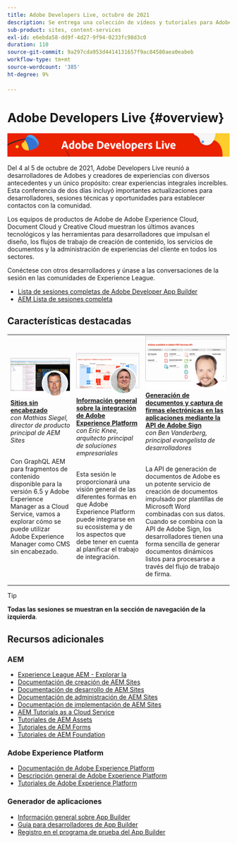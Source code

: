 ```yaml
---
title: Adobe Developers Live, octubre de 2021
description: Se entrega una colección de vídeos y tutoriales para Adobe Experience Manager Sites como parte del evento de Adobe Developers Live.
sub-product: sites, content-services
exl-id: e6ebda58-dd9f-4d27-9f94-0233fc98d3c0
duration: 110
source-git-commit: 9a297cda953d4414131657f9ac84580aea0eabeb
workflow-type: tm+mt
source-wordcount: '385'
ht-degree: 9%

---
```


# Adobe Developers Live {#overview}

<img alt="Adobe Developers Live" src="/help/adobe-developers-live/assets/adl.png" />

Del 4 al 5 de octubre de 2021, Adobe Developers Live reunió a desarrolladores de Adobes y creadores de experiencias con diversos antecedentes y un único propósito: crear experiencias integrales increíbles. Esta conferencia de dos días incluyó importantes actualizaciones para desarrolladores, sesiones técnicas y oportunidades para establecer contactos con la comunidad.

Los equipos de productos de Adobe de Adobe Experience Cloud, Document Cloud y Creative Cloud muestran los últimos avances tecnológicos y las herramientas para desarrolladores que impulsan el diseño, los flujos de trabajo de creación de contenido, los servicios de documentos y la administración de experiencias del cliente en todos los sectores.

Conéctese con otros desarrolladores y únase a las conversaciones de la sesión en las comunidades de Experience League.
* [Lista de sesiones completas de Adobe Developer App Builder](https://experienceleaguecommunities.adobe.com/t5/project-firefly-discussions/adobe-developers-live-october-2021-project-firefly-s-complete/td-p/425779)
* [AEM Lista de sesiones completa](https://experienceleaguecommunities.adobe.com/t5/adobe-experience-manager/adobe-developers-live-october-2021-complete-session-list/m-p/423041?profile.language=es#M120517)

## Características destacadas

<table>
  <tr>
   <td>
      <a href="headless.md">
      <img alt="Sitios sin encabezado" src="/help/adobe-developers-live/assets/mathias.png"/>
      </a>
      <div>
         <a href="headless.md"><strong>Sitios sin encabezado</strong></a>         
         <br/><em>con Mathias Siegel, director de producto principal de AEM Sites</em>
      </div>
      <p>
        <br/>
         Con GraphQL AEM para fragmentos de contenido disponible para la versión 6.5 y Adobe Experience Manager as a Cloud Service, vamos a explorar cómo se puede utilizar Adobe Experience Manager como CMS sin encabezado.
      </p>
     </td>   
     <td>
      <a href="aep-integration.md">
      <img alt="Información general sobre la integración de Adobe Experience Platform" src="/help/adobe-developers-live/assets/eric.png"/>
      </a>
      <div>
         <a href="aep-integration.md"><strong>Información general sobre la integración de Adobe Experience Platform</strong></a>
         <br/><em>con Eric Knee, arquitecto principal de soluciones empresariales</em>
      </div>
      <p>
        <br/>
         Esta sesión le proporcionará una visión general de las diferentes formas en que Adobe Experience Platform puede integrarse en su ecosistema y de los aspectos que debe tener en cuenta al planificar el trabajo de integración.
      </p>
   </td>
   </td>
     <td>
      <a href="pdf-services-api.md">
      <img alt="Generación de documentos y captura de firmas electrónicas en las aplicaciones mediante la API de Adobe Sign" src="/help/adobe-developers-live/assets/ben.png"/>
      </a>
      <div>
         <a href="pdf-services-api.md"><strong>Generación de documentos y captura de firmas electrónicas en las aplicaciones mediante la API de Adobe Sign</strong></a>
         <br/><em>con Ben Vanderberg, principal evangelista de desarrolladores</em>
      </div>
      <p>
        <br/>
         La API de generación de documentos de Adobe es un potente servicio de creación de documentos impulsado por plantillas de Microsoft Word combinadas con sus datos. Cuando se combina con la API de Adobe Sign, los desarrolladores tienen una forma sencilla de generar documentos dinámicos listos para procesarse a través del flujo de trabajo de firma.
      </p>
   </td> 
  </tr>
</table>

>[!TIP]
>
>**Todas las sesiones se muestran en la sección de navegación de la izquierda**.

## Recursos adicionales

### AEM

* [Experience League AEM - Explorar la](https://experienceleague.adobe.com/?lang=es#recommended/solutions/experience-manager)
* [Documentación de creación de AEM Sites](https://experienceleague.adobe.com/docs/experience-manager-65/authoring/home.html)
* [Documentación de desarrollo de AEM Sites](https://experienceleague.adobe.com/docs/experience-manager-65/developing/home.html)
* [Documentación de administración de AEM Sites](https://experienceleague.adobe.com/docs/experience-manager-65/administering/home.html)
* [Documentación de implementación de AEM Sites](https://experienceleague.adobe.com/docs/experience-manager-65/deploying/home.html?lang=es)
* [AEM Tutorials as a Cloud Service](https://experienceleague.adobe.com/docs/experience-manager-learn/cloud-service/overview.html?lang=es)
* [Tutoriales de AEM Assets](https://experienceleague.adobe.com/docs/experience-manager-learn/assets/overview.html?lang=es)
* [Tutoriales de AEM Forms](https://experienceleague.adobe.com/docs/experience-manager-learn/forms/overview.html)
* [Tutoriales de AEM Foundation](https://experienceleague.adobe.com/docs/experience-manager-learn/foundation/overview.html)

### Adobe Experience Platform

* [Documentación de Adobe Experience Platform](https://experienceleague.adobe.com/docs/experience-platform.html?lang=es)
* [Descripción general de Adobe Experience Platform](https://experienceleague.adobe.com/docs/experience-platform/landing/home.html?lang=es)
* [Tutoriales de Adobe Experience Platform](https://experienceleague.adobe.com/docs/platform-learn/tutorials/overview.html?lang=es)

### Generador de aplicaciones

* [Información general sobre App Builder](https://adobe.ly/aem-appbuilder)
* [Guía para desarrolladores de App Builder](https://adobe.ly/appbuilder)
* [Registro en el programa de prueba del App Builder](https://adobe.ly/appbuilder-trial)
